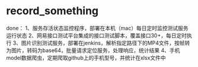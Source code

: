 # record_something

done：
1、服务存活状态监控程序，部署在本机（mac）每日定时监控测试服务运行状态
2、网易接口测试平台集成的接口测试脚本，覆盖接口30+，每日定时执行
3、图片识别测试服务，部署在jenkins，解析指定路径下的MP4文件，按帧转为图片，转码为base64，批量请求定位服务，处理响应，统计结果
4、手机model数据爬虫，定期爬取github上的手机型号，并统计在xlsx文件中

